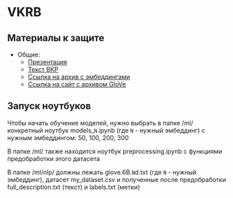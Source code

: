 # VKRB

## Материалы к защите

* Общие:
  * [Презентация](https://docs.google.com/presentation/d/1Nyky0b3FLAvVCfVC5hGXhA3EOxtbWku4/edit?usp=sharing&ouid=102555644707355348645&rtpof=true&sd=true)
  * [Текст ВКР](https://docs.google.com/document/d/1IF8wliS-8TJSNtWH_XSPEBnPCv61gB79/edit?usp=sharing&ouid=102555644707355348645&rtpof=true&sd=true)
  * [Ссылка на архив с эмбеддингами](https://drive.google.com/file/d/1M5eB7x7Opa-lQe9ppgbUSv2q7BGmfVZn/view?usp=sharing)
  * [Ссылка на сайт с архивом GloVe](https://nlp.stanford.edu/projects/glove/)
  

## Запуск ноутбуков

Чтобы начать обучение моделей, нужно выбрать в папке /ml/ конкретный ноутбук models_`N`.ipynb (где `N` - нужный эмбеддинг) с нужным эмбеддингом: 50, 100, 200, 300

В папке /ml/ также находится ноутбук preprocessing.ipynb с функциями предобработки этого датасета

В папке /ml/nlp/ должны лежать glove.6B.`N`d.txt (где `N` - нужный эмбеддинг), датасет my_dataset.csv и полученные после предобработки full_description.txt (текст) и labels.txt (метки)
